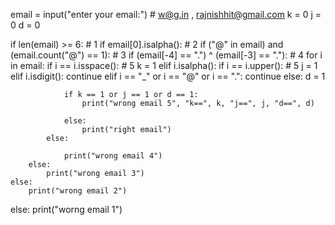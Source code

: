email = input("enter your email:")  # w@g.in  , rajnishhit@gmail.com
k = 0
j = 0
d = 0

if len(email) >= 6:  # 1
    if email[0].isalpha():  # 2
        if ("@" in email) and (email.count("@") == 1):  # 3
            if (email[-4] == ".") ^ (email[-3] == "."):  # 4
                for i in email:
                    if i == i.isspace():  # 5
                        k = 1
                    elif i.isalpha():
                        if i == i.upper():  # 5
                            j = 1
                    elif i.isdigit():
                        continue
                    elif i == "_" or i == "@" or i == ".":
                        continue
                    else:
                        d = 1

                if k == 1 or j == 1 or d == 1:
                    print("wrong email 5", "k==", k, "j==", j, "d==", d)

                else:
                    print("right email")
            else:

                print("wrong email 4")
        else:
            print("wrong email 3")
    else:
        print("wrong email 2")
else:
    print("worng email 1")

